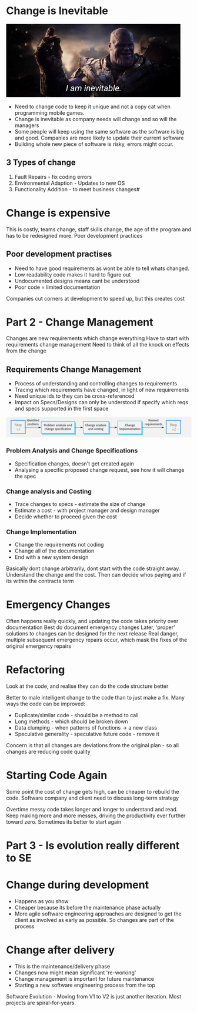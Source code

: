 # Change is Inevitable
![1bf208161bd178de59ddd569d91b8d8e.png](../_resources/1bf208161bd178de59ddd569d91b8d8e.png)

- Need to change code to keep it unique and not a copy cat when programming mobile games. 
- Change is inevitable as company needs will change and so will the managers
- Some people will keep using the same software as the software is big and good. Companies are more likely to update their current software 
- Building whole new piece of software is risky, errors might occur. 

## 3 Types of change
1. Fault Repairs - fix coding errors
2. Environmental Adaption - Updates to new OS
3. Functionality Addition - to meet business changes#

# Change is expensive
This is costly, teams change, staff skills change, the age of the program and has to be redesigned more. Poor development practices

## Poor development practises
- Need to have good requirements as wont be able to tell whats changed. 
- Low readability code makes it hard to figure out
- Undocumented designs means cant be understood
- Poor code = limited documentation

Companies cut corners at development to speed up, but this creates cost

# Part 2 - Change Management
Changes are new requirements which change everything
Have to start with requirements change management
Need to think of all the knock on effects from the change

## Requirements Change Management
- Process of understanding and controlling changes to requirements
- Tracing which requirements have changed, in light of new requirements
- Need unique ids to they can be cross-referenced 
- Impact on Specs/Designs can only be understood if specify which reqs and specs supported in the first space

![31f783bb0b1be988dec6afc127e43303.png](../_resources/31f783bb0b1be988dec6afc127e43303.png)

### Problem Analysis and Change Specifications
- Specification changes, doesn't get created again
- Analysing a specific proposed change request, see how it will change the spec

### Change analysis and Costing
- Trace changes to specs - estimate the size of change
- Estimate a cost - with project manager and design manager
- Decide whether to proceed given the cost

### Change Implementation
- Change the requirements not coding
- Change all of the documentation
- End with a new system design

Basically dont change arbitrarily, dont start with the code straight away. 
Understand the change and the cost. Then can decide whos paying and if its within the contracts term

# Emergency Changes
Often happens really quickly, and updating the code takes priority over documentation
Best do document emergency changes
Later, 'proper' solutions to changes can be designed for the next release
Real danger, multiple subsequent emergency repairs occur, which mask the fixes of the original emergency repairs

# Refactoring
Look at the code, and realise they can do the code structure better

Better to male intelligent change to the code than to just make a fix.
Many ways the code can be improved:
- Duplicate/similar code - should be a method to call
- Long methods - which should be broken down
- Data clumping - when patterns of functions -> a new class
- Speculative generality - speculative future code - remove it

Concern is that all changes are deviations from the original plan - so all changes are reducing code quality
# Starting Code Again
Some point the cost of change gets high, can be cheaper to rebuild the code. Software company and client need to discuss long-term strategy

Overtime messy code takes longer and longer to understand and read. Keep making more and more messes, driving the productivity ever further toward zero.
Sometimes its better to start again

# Part 3 - Is evolution really different to SE
# Change during development
- Happens as you show 
- Cheaper because its before the maintenance phase actually
- More agile software engineering approaches are designed to get the client as involved as early as possible. So changes are part of the process
# Change after delivery 
- This is the maintenance/delivery phase
- Changes now might mean significant 're-working'
- Change management is important for future maintenance
- Starting a new software engineering process from the top

Software Evolution - Moving from V1 to V2 is just another iteration. Most projects are spiral-for-years.